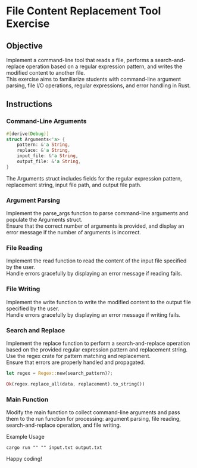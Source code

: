 # File Content Replacement Tool Exercise

## Objective

Implement a command-line tool that reads a file, performs a search-and-replace operation based on a regular expression pattern, and writes the modified content to another file.  
This exercise aims to familiarize students with command-line argument parsing, file I/O operations, regular expressions, and error handling in Rust.

## Instructions

### Command-Line Arguments

```rust
#[derive(Debug)]
struct Arguments<'a> {
    pattern: &'a String,
    replace: &'a String,
    input_file: &'a String,
    output_file: &'a String,
}
```

The Arguments struct includes fields for the regular expression pattern, replacement string, input file path, and output file path.

### Argument Parsing

Implement the parse_args function to parse command-line arguments and populate the Arguments struct.  
Ensure that the correct number of arguments is provided, and display an error message if the number of arguments is incorrect.

### File Reading

Implement the read function to read the content of the input file specified by the user.  
Handle errors gracefully by displaying an error message if reading fails.

### File Writing

Implement the write function to write the modified content to the output file specified by the user.  
Handle errors gracefully by displaying an error message if writing fails.

### Search and Replace

Implement the replace function to perform a search-and-replace operation based on the provided regular expression pattern and replacement string.  
Use the regex crate for pattern matching and replacement.  
Ensure that errors are properly handled and propagated.

```rust
let regex = Regex::new(search_pattern)?;

Ok(regex.replace_all(data, replacement).to_string())
```

### Main Function

Modify the main function to collect command-line arguments and pass them to the run function for processing: argument parsing, file reading, search-and-replace operation, and file writing.

Example Usage

```shell
cargo run "" "" input.txt output.txt
```

Happy coding!
